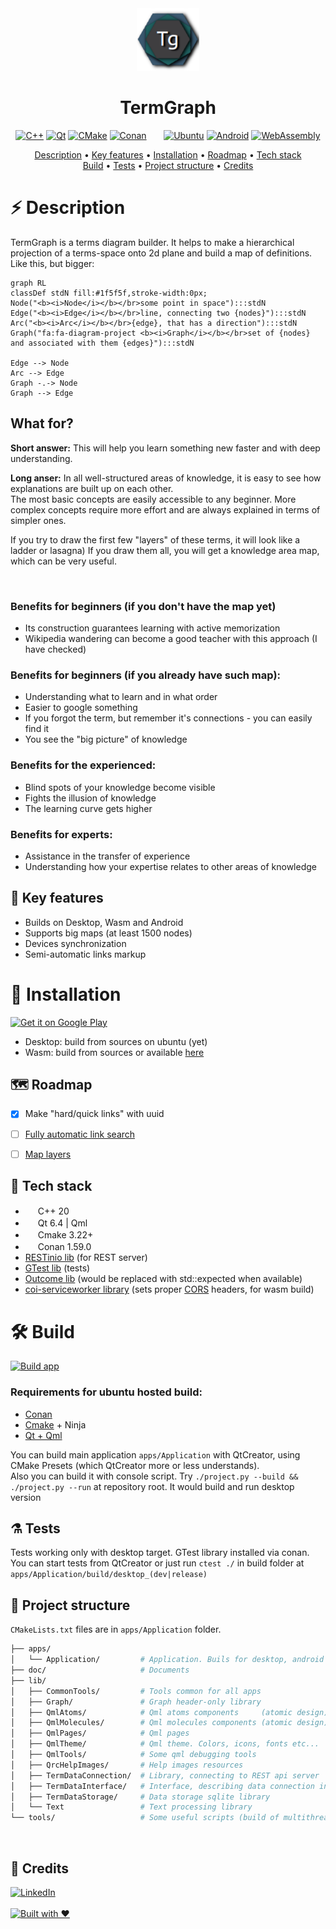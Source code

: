 <!-- TODO:
8 Screenshots
- Make them svg
- Add screenshots

9 Badges
- https://forthebadge.com/
- Code quality
- Code coverage

11 Recomendations
- Contribution guideline
- Meetup speech
- Make fixes to my personal profile page on github

14 How to Use? Maybe wiki?
18 Support
- GitHub?
- Patreon?
- Other?

20 Info
- Talk to every community individually
- Try to be in Trending section, but topics is also ok
-->

<div align="center">
    <a href="https://savenkovigor.github.io/TermGraph/"><img
      width="100"
      alt="TermGraph"
      src="apps/Application/resources/applicationIcons/appIcon128x128.png"></a>
    <h1>TermGraph</h1>
</div>

<div align="center">

[![C++](https://img.shields.io/badge/C%2B%2B-00599C?style=for-the-badge&logo=c%2B%2B&logoColor=white)](https://isocpp.org/)
[![Qt](https://img.shields.io/badge/Qt-41CD52?style=for-the-badge&logo=qt&logoColor=white)](https://www.qt.io/)
[![CMake](https://img.shields.io/badge/CMake-064F8C?style=for-the-badge&logo=cmake&logoColor=white)](https://cmake.org/)
[![Conan](https://img.shields.io/badge/Conan-6699cb?style=for-the-badge&logo=conan&logoColor=white)](https://conan.io/)
&nbsp;&nbsp;&nbsp;&nbsp;&nbsp;
[![Ubuntu](https://img.shields.io/badge/Ubuntu-E95420?style=for-the-badge&logo=ubuntu&logoColor=white)]()
[![Android](https://img.shields.io/badge/Android-3DDC84?style=for-the-badge&logo=android&logoColor=white)](https://play.google.com/store/apps/details?id=app.termgraph&pcampaignid=pcampaignidMKT-Other-global-all-co-prtnr-py-PartBadge-Mar2515-1)
[![WebAssembly](https://img.shields.io/badge/WASM-654FF0?style=for-the-badge&logo=WebAssembly&logoColor=white)](https://emscripten.org/index.html)

</div>

<div align="center">

[Description](#%EF%B8%8F-description) • [Key features](#-key-features) • [Installation](#-installation) • [Roadmap](#-roadmap) •
[Tech stack](#-tech-stack)<br>
[Build](#hammer_and_wrench-build) • [Tests](#alembic-tests) • [Project structure](#microscope-project-structure) • [Credits](#pushpin-credits)

</div>

# ⚡️ Description
TermGraph is a terms diagram builder. It helps to make a hierarchical projection of a terms-space onto 2d plane and build a map of definitions.
Like this, but bigger:
```mermaid
graph RL
classDef stdN fill:#1f5f5f,stroke-width:0px;
Node("<b><i>Node</i></b></br>some point in space"):::stdN
Edge("<b><i>Edge</i></b></br>line, connecting two {nodes}"):::stdN
Arc("<b><i>Arc</i></b></br>{edge}, that has a direction"):::stdN
Graph("fa:fa-diagram-project <b><i>Graph</i></b></br>set of {nodes} and associated with them {edges}"):::stdN

Edge --> Node
Arc --> Edge
Graph -.-> Node
Graph --> Edge
```

## What for?
**Short answer:** This will help you learn something new faster and with deep understanding.

**Long anser:**
In all well-structured areas of knowledge, it is easy to see how explanations are built up on each other. <br>
The most basic concepts are easily accessible to any beginner. More complex concepts require more effort and are always explained in terms of simpler ones.

If you try to draw the first few "layers" of these terms, it will look like a ladder or lasagna) If you draw them all, you will get a knowledge area map, which can be very useful.

<img>


### Benefits for beginners (if you don't have the map yet)
- Its construction guarantees learning with active memorization
- Wikipedia wandering can become a good teacher with this approach (I have checked)


### Benefits for beginners (if you already have such map):
- Understanding what to learn and in what order
- Easier to google something
- If you forgot the term, but remember it's connections - you can easily find it
- You see the "big picture" of knowledge


### Benefits for the experienced:
- Blind spots of your knowledge become visible
- Fights the illusion of knowledge
- The learning curve gets higher


### Benefits for experts:
- Assistance in the transfer of experience
- Understanding how your expertise relates to other areas of knowledge


## 🌿 Key features
- Builds on Desktop, Wasm and Android
- Supports big maps (at least 1500 nodes)
- Devices synchronization
- Semi-automatic links markup


# 🚀 Installation
<a href='https://play.google.com/store/apps/details?id=app.termgraph&pcampaignid=pcampaignidMKT-Other-global-all-co-prtnr-py-PartBadge-Mar2515-1'><img alt='Get it on Google Play' width="160" height="60" src='https://play.google.com/intl/en_us/badges/static/images/badges/en_badge_web_generic.png'/></a>
- Desktop: build from sources on ubuntu (yet)
- Wasm: build from sources or available [here](https://termgraph.app)


## 🗺 Roadmap
- [x] Make "hard/quick links" with uuid
- [ ] [Fully automatic link search](https://github.com/SavenkovIgor/TermGraph/issues/5)
- [ ] [Map layers](https://github.com/SavenkovIgor/TermGraph/issues/6)


## 🧬 Tech stack
- <img src="https://isocpp.org/favicon.ico" width="16" height="16"> C++ 20
- <img src="https://www.qt.io/hubfs/2016_Qt_Logo/qt_logo_green_rgb_16x16.png" width="16" height="16"> Qt 6.4 | Qml
- <img src="https://cmake.org/wp-content/uploads/2019/05/cropped-cmake_512-32x32.png" width="16" height="16"> Cmake 3.22+
- <img src="https://conan.io/favicon.png" width="16" height="16"> Conan 1.59.0
- [RESTinio lib](https://github.com/Stiffstream/restinio) (for REST server)
- [GTest lib](https://github.com/google/googletest) (tests)
- [Outcome lib](https://github.com/ned14/outcome) (would be replaced with std::expected when available)
- [coi-serviceworker library](https://github.com/gzuidhof/coi-serviceworker) (sets proper [CORS](https://developer.mozilla.org/ru/docs/Web/HTTP/CORS) headers, for wasm build)


# :hammer_and_wrench: Build
[![Build app](https://github.com/SavenkovIgor/TermGraph/actions/workflows/AppBuild.yml/badge.svg)](https://github.com/SavenkovIgor/TermGraph/actions/workflows/AppBuild.yml)

### Requirements for ubuntu hosted build:
- [Conan](https://docs.conan.io/en/latest/installation.html)
- [Cmake](https://cmake.org/) + Ninja
- [Qt + Qml](https://www.qt.io/download-qt-installer)

You can build main application `apps/Application` with QtCreator, using CMake Presets (which QtCreator more or less understands).<br/>
Also you can build it with console script. Try `./project.py --build && ./project.py --run` at repository root. It would build and run desktop version


## :alembic: Tests
Tests working only with desktop target. GTest library installed via conan.<br/>
You can start tests from QtCreator or just run `ctest ./` in build folder at `apps/Application/build/desktop_(dev|release)`


## :microscope: Project structure
`CMakeLists.txt` files are in `apps/Application` folder.

```bash
├── apps/
│   └── Application/         # Application. Buils for desktop, android and wasm(for now)
├── doc/                     # Documents
├── lib/
│   ├── CommonTools/         # Tools common for all apps
│   ├── Graph/               # Graph header-only library
│   ├── QmlAtoms/            # Qml atoms components     (atomic design)
│   ├── QmlMolecules/        # Qml molecules components (atomic design)
│   ├── QmlPages/            # Qml pages
│   ├── QmlTheme/            # Qml theme. Colors, icons, fonts etc...
│   ├── QmlTools/            # Some qml debugging tools
│   ├── QrcHelpImages/       # Help images resources
│   ├── TermDataConnection/  # Library, connecting to REST api server
│   ├── TermDataInterface/   # Interface, describing data connection interface
│   ├── TermDataStorage/     # Data storage sqlite library
│   └── Text                 # Text processing library
└── tools/                   # Some useful scripts (build of multithread wasm, clang fromat etc...)
```
<br/>

## :pushpin: Credits
[![LinkedIn](https://img.shields.io/badge/LinkedIn-SavenkovIgor-555555?style=for-the-badge&logo=linkedin&logoColor=white&labelColor=0077B5)](https://www.linkedin.com/in/savenkovigor-dev/)
<br/>
<br/>
[![Built with ❤️](https://img.shields.io/badge/Coded%20with-%E2%9D%A4%EF%B8%8F-e36d25?style=for-the-badge)](https://github.com/SavenkovIgor/TermGraph)
